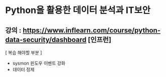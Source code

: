 # Python을 활용한 데이터 분석과 IT보안

강의 : https://www.inflearn.com/course/python-data-security/dashboard
[인프런]
----------

[ 복습 해야할 부분 ] 
- sysmon 윈도우 이벤트 강화
- 데이터 정제
